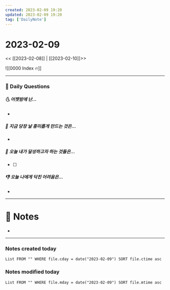 ```yaml
---
created: 2023-02-09 19:20
updated: 2023-02-09 19:20
tag: ['DailyNote']
---
```


# 2023-02-09

<< [[2023-02-08]] | [[2023-02-10]]>>

![[0000 Index 🔥]]

---
### 📅 Daily Questions

##### 🌜 어젯밤에 난...

- 

##### 🙌 지금 당장 날 흥미롭게 만드는 것은...

- 

##### 🚀 오늘 내가 달성하고자 하는 것들은...

- [ ] 

##### 👎 오늘 나에게 닥친 어려움은...

- 

---

# 📝 Notes

- 

---

### Notes created today

```dataview
List FROM "" WHERE file.cday = date("2023-02-09") SORT file.ctime asc
```

### Notes modified today

```dataview
List FROM "" WHERE file.mday = date("2023-02-09") SORT file.mtime asc
```
